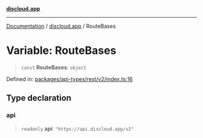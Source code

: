 [**discloud.app**](../README.md)

***

[Documentation](../../packages.md) / [discloud.app](../README.md) / RouteBases

# Variable: RouteBases

> `const` **RouteBases**: `object`

Defined in: [packages/api-types/rest/v2/index.ts:16](https://github.com/discloud/discloud.app/blob/8d6df0b18784d1a4408701ac8e6b9db44dbb7133/packages/api-types/rest/v2/index.ts#L16)

## Type declaration

### api

> `readonly` **api**: `"https://api.discloud.app/v2"`

